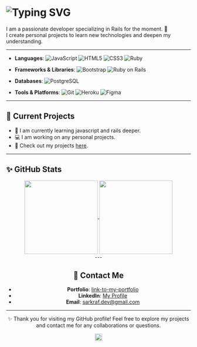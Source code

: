 # ![Typing SVG](https://readme-typing-svg.demolab.com?font=Fira+Code&weight=900&size=35&duration=4500&pause=1000&color=DC100FD4&vCenter=true&width=710&height=70&lines=%F0%9F%91%8B+Welcome+to+my+GitHub+Profile+!;Feel+free+to+explore+my+projects)

I am a passionate developer specializing in Rails for the moment. 🚀<br>
I create personal projects to learn new technologies and deepen my understanding.

---

- **Languages**:
  ![JavaScript](https://img.shields.io/badge/JavaScript-F7DF1E?style=flat&logo=javascript&logoColor=black)
  ![HTML5](https://img.shields.io/badge/HTML5-E34F26?style=flat&logo=html5&logoColor=white)
  ![CSS3](https://img.shields.io/badge/CSS3-1572B6?style=flat&logo=css3&logoColor=white)
  ![Ruby](https://img.shields.io/badge/Ruby-CC342D?style=flat&logo=ruby&logoColor=white)

- **Frameworks & Libraries**:
  ![Bootstrap](https://img.shields.io/badge/Bootstrap-563D7C?style=flat&logo=bootstrap&logoColor=white)
  ![Ruby on Rails](https://img.shields.io/badge/Rails-CC0000?style=flat&logo=rubyonrails&logoColor=white)

- **Databases**:
  ![PostgreSQL](https://img.shields.io/badge/PostgreSQL-336791?style=flat&logo=postgresql&logoColor=white)

- **Tools & Platforms**:
  ![Git](https://img.shields.io/badge/Git-F05032?style=flat&logo=git&logoColor=white)
  ![Heroku](https://img.shields.io/badge/Heroku-430098?style=flat&logo=heroku&logoColor=white)
  ![Figma](https://img.shields.io/badge/Figma-F24E1E?style=flat&logo=figma&logoColor=white)

---

## 🔭 Current Projects

- 🌱 I am currently learning javascript and rails deeper.
- 💻 I am working on any personal projects.
- 🔗 Check out my projects [here](https://github.com/Sarkraf?tab=repositories).

---

## ✨ GitHub Stats

<!-- ![Sarkraf GitHub stats](https://github-readme-stats.vercel.app/api?username=Sarkraf&show_icons=true&theme=radical&hide_rank=true&custom_title=Sarkraf%20GitHub%20Stats&)
![Most Used Languages](https://github-readme-stats.vercel.app/api/top-langs/?username=Sarkraf&layout=donut&size_weight=1&count_weight=0&theme=radical) -->
<div align=center>
  <a href="https://github.com/anuraghazra/github-readme-stats">
    <img height=200 align="center" src="https://github-readme-stats.vercel.app/api?username=Sarkraf&show_icons=true&theme=radical&hide_rank=true&custom_title=Sarkraf%20GitHub%20Stats" />
  </a>
  <a href="https://github.com/anuraghazra/convoychat">
    <img height=200 align="center" src="https://github-readme-stats.vercel.app/api/top-langs/?username=Sarkraf&layout=donut&size_weight=1&count_weight=0&theme=radical" />
  </a>
<div>
---

## 🤝 Contact Me

- **Portfolio**: [link-to-my-portfolio](https://img.freepik.com/vecteurs-libre/bientot-texte-fond-sombre-lever-soleil-abstrait-effet-mouvement_157027-1073.jpg?t=st=1731857566~exp=1731861166~hmac=adc7c7b9e6110598dceb4418b75c27dbfd4ebe5afa3b2687f96be2b7fe8bd19b&w=1380)
- **LinkedIn**: [My Profile](https://www.linkedin.com/in/arnaud-floriani-developpeur/)
- **Email**: sarkraf.dev@gmail.com

---

✨ Thank you for visiting my GitHub profile! Feel free to explore my projects and contact me for any collaborations or questions.

<div align="center">
  <img src="https://komarev.com/ghpvc/?username=Sarkraf&color=red&style=plastic&label=👀" alt="Views" height="20">
</div>
